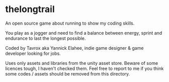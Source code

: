 # thelongtrail
An open source game about running to show my coding skills.

You play as a jogger and need to find a balance between energy, sprint and endurance to last the longest possible.

Coded by Tavrox aka Yannick Elahee, indie game designer & game developer looking for jobs.

Uses only assets and libraries from the unity asset store. Beware of some licences tough, I haven't checked them.
Feel free to report to me if you think some codes / assets should be removed from this directory.
